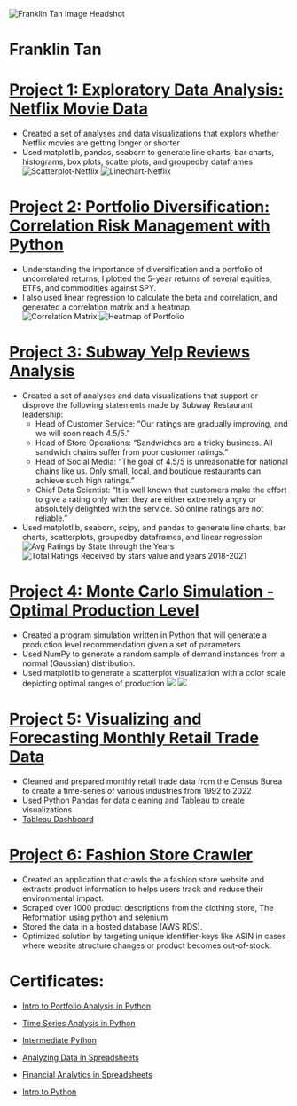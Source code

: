 ![Franklin Tan Image Headshot](/images/Franklin_Tan_resized.jpeg)<br>

# Franklin Tan
# [Project 1: Exploratory Data Analysis: Netflix Movie Data](https://github.com/franklinjtan/Exploratory-Data-Analysis-Netflix-Movie-Data)
* Created a set of analyses and data visualizations that explors whether Netflix movies are getting longer or shorter<br>
* Used matplotlib, pandas, seaborn to generate line charts, bar charts, histograms, box plots, scatterplots, and groupedby dataframes
![Scatterplot-Netflix](/images/scatterplot-netflix.png)
![Linechart-Netflix](/images/lineplot-netflix.png)

# [Project 2: Portfolio Diversification: Correlation Risk Management with Python](https://github.com/franklinjtan/Portfolio-Diversification-Correlation-Risk-Management-with-Python)
* Understanding the importance of diversification and a portfolio of uncorrelated returns, I plotted the 5-year returns of several equities, ETFs, and commodities against SPY. 
* I also used linear regression to calculate the beta and correlation, and generated a correlation matrix and a heatmap.<br>
![Correlation Matrix](/images/correlation_matrix.png)
![Heatmap of Portfolio](/images/heatmap.png)

# [Project 3: Subway Yelp Reviews Analysis](https://github.com/franklinjtan/Subway-Yelp-Reviews-Analysis)
* Created a set of analyses and data visualizations that support or disprove the following statements made by Subway Restaurant leadership:
  * Head of Customer Service: “Our ratings are gradually improving, and we will soon reach 4.5/5.”
  * Head of Store Operations: “Sandwiches are a tricky business. All sandwich chains suffer from poor customer ratings.”
  * Head of Social Media: “The goal of 4.5/5 is unreasonable for national chains like us. Only small, local, and boutique restaurants can achieve such high ratings.”
  * Chief Data Scientist: “It is well known that customers make the effort to give a rating only when they are either extremely angry or absolutely delighted with the service. So online ratings are not reliable.”
* Used matplotlib, seaborn, scipy, and pandas to generate line charts, bar charts, scatterplots, groupedby dataframes, and linear regression<br>
![Avg Ratings by State through the Years](/images/subway_fig_10.png)
![Total Ratings Received by stars value and years 2018-2021](/images/subway_fig_11.png)

# [Project 4: Monte Carlo Simulation - Optimal Production Level](https://github.com/franklinjtan/-Monte-Carlo-Simulation---Optimal-Production-Level-)
* Created a program simulation written in Python that will generate a production level recommendation given a set of parameters
* Used NumPy to generate a random sample of demand instances from a normal (Gaussian) distribution.
* Used matplotlib to generate a scatterplot visualization with a color scale depicting optimal ranges of production
![](/images/fig2.png)
![](/images/fig3.png)

# [Project 5: Visualizing and Forecasting Monthly Retail Trade Data](https://github.com/franklinjtan/Visualizing-and-Forecasting-Monthly-Retail-Trade-Data)
* Cleaned and prepared monthly retail trade data from the Census Burea to create a time-series of various industries from 1992 to 2022
* Used Python Pandas for data cleaning and Tableau to create visualizations
* [Tableau Dashboard](https://public.tableau.com/app/profile/franklin.tan/viz/StartupsFueleCommerceGrowth/Dashboard5)

# [Project 6: Fashion Store Crawler](https://github.com/franklinjtan/fashion-store-crawler)
* Created an application that crawls the a fashion store website and extracts product information to helps users track and reduce their environmental impact.
* Scraped over 1000 product descriptions from the clothing store, The Reformation using python and selenium
* Stored the data in a hosted database (AWS RDS).
* Optimized solution by targeting unique identifier-keys like ASIN in cases where website structure changes or product becomes out-of-stock.

# Certificates:
* [Intro to Portfolio Analysis in Python](https://github.com/franklinjtan/Frank_Portfolio/blob/main/certificates/Introduction%20to%20Portfolio%20Analysis%20in%20Python%20Certificate.pdf)

* [Time Series Analysis in Python](https://github.com/franklinjtan/Frank_Portfolio/blob/main/certificates/Time%20Series%20Analysis%20in%20Python%20Certificate.pdf)

* [Intermediate Python](https://github.com/franklinjtan/Frank_Portfolio/blob/main/certificates/Intermediate%20Python%20Certificate.pdf)

* [Analyzing Data in Spreadsheets](https://github.com/franklinjtan/Frank_Portfolio/blob/main/certificates/Analyzing%20Data%20in%20Spreadsheets%20Certificate.pdf)

* [Financial Analytics in Spreadsheets](https://github.com/franklinjtan/Frank_Portfolio/blob/main/certificates/Financial%20Analytics%20in%20Spreadsheets%20Certificate.pdf)

* [Intro to Python](https://github.com/franklinjtan/Frank_Portfolio/blob/main/certificates/Introduction%20to%20Python%20Certificate.pdf)
